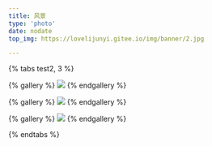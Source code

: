 ```yaml
---
title: 风景
type: 'photo'
date: nodate
top_img: https://lovelijunyi.gitee.io/img/banner/2.jpg

---
```

{% tabs test2, 3 %}
<!-- tab 自定义1 -->

  {% gallery %}
    ![](https://images.anime-pictures.net/7c2/7c21a4828cb00d510add777884f49762.png)
  {% endgallery %}
<!-- endtab -->

<!-- tab 自定义2 -->
  {% gallery %}
    ![](https://images.anime-pictures.net/7b8/7b8906f555dd453d284a7fafdda466b6.jpg)
  {% endgallery %}
<!-- endtab -->

<!-- tab 自定义3 -->
  {% gallery %}
    ![](https://images.anime-pictures.net/ab0/ab057d1f8d312b00e0506b7ab5bdd96c.jpeg)
  {% endgallery %}
<!-- endtab -->
{% endtabs %}

